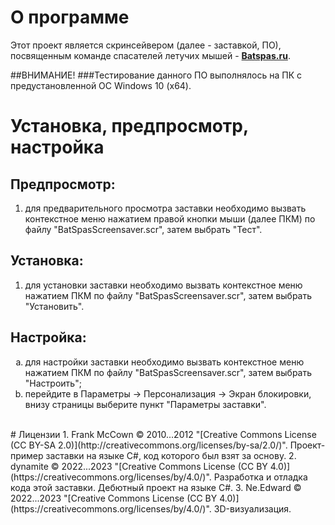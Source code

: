 # О программеЭтот проект является скринсейвером (далее - заставкой, ПО), посвященным команде спасателей летучих мышей - [<b>Batspas.ru</b>](http://batspas.ru/).##ВНИМАНИЕ!###Тестирование данного ПО выполнялось на ПК с предустановленной ОC Windows 10 (x64).<br># Установка, предпросмотр, настройка## Предпросмотр:1. для предварительного просмотра заставки необходимо вызвать контекстное меню нажатием правой кнопки мыши (далее ПКМ) по файлу "BatSpasScreensaver.scr", затем выбрать "Тест".## Установка:1. для установки заставки необходимо вызвать контекстное меню нажатием ПКМ по файлу "BatSpasScreensaver.scr", затем выбрать "Установить".## Настройка:<ol type="a"><li>для настройки заставки необходимо вызвать контекстное меню нажатием ПКМ по файлу "BatSpasScreensaver.scr", затем выбрать "Настроить";</li><li>перейдите в Параметры -> Персонализация -> Экран блокировки, внизу страницы выберите пункт "Параметры заставки".</li></ol><br># Лицензии1. Frank McCown © 2010...2012 "[Creative Commons License (CC BY-SA 2.0)](http://creativecommons.org/licenses/by-sa/2.0/)". Проект-пример заставки на языке C#, код которого был взят за основу.2. dynamite © 2022...2023 "[Creative Commons License (CC BY 4.0)](https://creativecommons.org/licenses/by/4.0/)". Разработка и отладка кода этой заставки. Дебютный проект на языке C#.3. Ne.Edward © 2022...2023 "[Creative Commons License (CC BY 4.0)](https://creativecommons.org/licenses/by/4.0/)". 3D-визуализация.